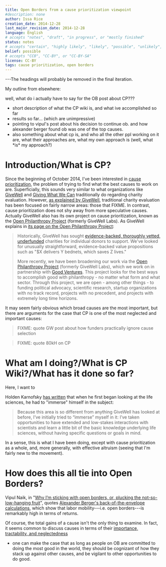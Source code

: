 ```yaml
---
title: Open Borders from a cause prioritization viewpoint
#description: none
author: Issa Rice
creation_date: 2014-12-28
last_major_revision_date: 2014-12-28
language: English
# accepts "notes", "draft", "in progress", or "mostly finished"
status: notes
# accepts "certain", "highly likely", "likely", "possible", "unlikely", "highly unlikely", "remote", "impossible", "log", "emotional", or "fiction"
belief: possible
# accepts "CC0", "CC-BY", or "CC-BY-SA"
license: CC-BY
tags: cause prioritization, open borders
---
```


---The headings will probably be removed in the final iteration.

My outline from elsewhere:

well, what do i actually have to say for the OB post about CP???

<ul>
<li>short description of what the CP wiki is, and what ive accomplished so far</li>
<li>results so far... (which are unimpressive)</li>
<li>pointing to vipul's post about his decision to continue ob. and how alexander berger found ob was one of the top causes.</li>
<li>also something about what cp is, and who all the other ppl working on it are, what their approaches are, what my own approach is (well, what *is* my approach?)</li>
</ul>

# Introduction/What is CP?

Since the beginning of October 2014, I've been interested in [cause prioritization](https://en.wikipedia.org/wiki/Effective_altruism#Cause_prioritization), the problem of trying to find what the best causes to work on are.
Superficially, this sounds very similar to what organizations like [GiveWell](http://www.givewell.org/) and [Giving What We Can](https://www.givingwhatwecan.org/) traditionally do regarding charity evaluation.
However, [as explained by GiveWell](FIXME), traditional charity evaluation has been focused on fairly narrow areas: those that FIXME.
In contrast, cause prioritization does not shy away from more speculative causes.
Actually GiveWell also has its own project on cause prioritization, known as the [Open Philanthropy Project](FIXME) (formerly GiveWell Labs).
As GiveWell explains in [its page on the Open Philanthropy Project](http://www.givewell.org/labs):

> Historically, GiveWell has sought
> [evidence-backed, thoroughly vetted, underfunded](http://www.givewell.org/criteria) charities for individual
> donors to support. We've looked for unusually straightforward,
> evidence-backed value propositions such as "\$X delivers Y bednets,
> which saves Z lives."
>
> More recently, we have been broadening our work via the
> [Open Philanthropy Project](http://www.openphilanthropy.org) (formerly
> GiveWell Labs), which we work on in partnership with
> [Good Ventures](http://www.goodventures.org). This project looks for the best
> ways to accomplish good with philanthropy - no matter what form and what
> sector. Through this project, we are open - among other things - to
> funding political advocacy, scientific research, startup organizations
> with no track record, projects with no precedent, and projects with
> extremely long time horizons.




It may seem fairly obvious which broad causes are the most important, but there are arguments for the case that CP is one of the most neglected and important causes:

> FIXME: quote GW post about how funders practically ignore cause selection

> FIXME: quote 80kH on CP

# What am I doing?/What is CP Wiki?/What has it done so far?

Here, I want to 

Holden Karnofsky [has written](http://blog.givewell.org/2014/01/07/exploring-life-sciences-funding/) that when he first began looking at the life sciences, he had to "immerse" himself in the subject:

> Because this area is so different from anything GiveWell has looked at before, I’ve initially tried to “immerse” myself in it: I’ve taken opportunities to have extended and low-stakes interactions with scientists and learn a little bit of the basic knowledge underlying life sciences, without having specific questions or goals in mind.

In a sense, this is what I have been doing, except with cause prioritization as a whole, and, more generally, with effective altruism (seeing that I'm fairly new to the movement).

# How does this all tie into Open Borders?

Vipul Naik, in "[Why I’m sticking with open borders, or, plucking the not-so-low-hanging fruit](http://openborders.info/blog/why-im-sticking-with-open-borders-or-plucking-the-not-so-low-hanging-fruit/)", quotes [Alexander Berger's back-of-the-envelope calculations](https://docs.google.com/document/d/1DTl4TYaTPMAtwQTju9PZmxKhZTCh6nmi-Vh8cnSgYak/edit), which show that labor mobility---i.e. open borders---is remarkably high in terms of returns.




Of course, the total gains of a cause isn't the only thing to examine.
In fact, it seems common to discuss causes in terms of their [importance, tractability, and neglectedness](http://causeprioritization.org/Importance,%20tractability,%20neglectedness)

- one can make the case that as long as people on OB are committed to doing the most good in the world, they should be cognizant of how they stack up against other causes, and be vigilant to other opportunities to do good.

